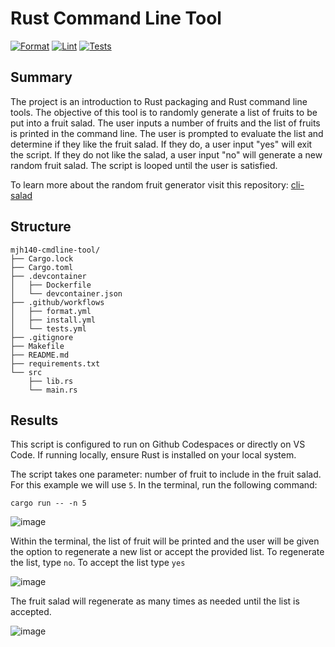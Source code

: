 # Rust Command Line Tool

[![Format](https://github.com/nogibjj/mjh140-cmdline-tool/actions/workflows/format.yml/badge.svg)](https://github.com/nogibjj/mjh140-cmdline-tool/actions/workflows/format.yml)  [![Lint](https://github.com/nogibjj/mjh140-cmdline-tool/actions/workflows/lint.yml/badge.svg)](https://github.com/nogibjj/mjh140-cmdline-tool/actions/workflows/lint.yml)  [![Tests](https://github.com/nogibjj/mjh140-cmdline-tool/actions/workflows/tests.yml/badge.svg)](https://github.com/nogibjj/mjh140-cmdline-tool/actions/workflows/tests.yml)

## Summary

The project is an introduction to Rust packaging and Rust command line tools. The objective of this tool is to randomly generate a list of fruits to be put into a fruit salad. The user inputs a number of fruits and the list of fruits is printed in the command line. The user is prompted to evaluate the list and determine if they like the fruit salad. If they do, a user input "yes" will exit the script. If they do not like the salad, a user input "no" will generate a new random fruit salad. The script is looped until the user is satisfied.

To learn more about the random fruit generator visit this repository: [cli-salad](https://github.com/nogibjj/rust-data-engineering/blob/main/cli-salad/src/lib.rs)


## Structure
```text
mjh140-cmdline-tool/
├── Cargo.lock
├── Cargo.toml
├── .devcontainer
│   ├── Dockerfile
│   └── devcontainer.json
├── .github/workflows
│   ├── format.yml
│   ├── install.yml
│   └── tests.yml
├── .gitignore
├── Makefile
├── README.md
├── requirements.txt
└── src
    ├── lib.rs
    └── main.rs
```

## Results
This script is configured to run on Github Codespaces or directly on VS Code. If running locally, ensure Rust is installed on your local system.

The script takes one parameter: number of fruit to include in the fruit salad. For this example we will use `5`. In the terminal, run the following command:

`cargo run -- -n 5`

![image](https://github.com/nogibjj/mjh140-cmdline-tool/assets/114833075/8d2b2107-015b-464e-b747-9b74c6699677)

Within the terminal, the list of fruit will be printed and the user will be given the option to regenerate a new list or accept the provided list. To regenerate the list, type `no`. To accept the list type `yes`

![image](https://github.com/nogibjj/mjh140-cmdline-tool/assets/114833075/28c5564f-c29f-4794-9050-b8e5686f31fa)

The fruit salad will regenerate as many times as needed until the list is accepted.

![image](https://github.com/nogibjj/mjh140-cmdline-tool/assets/114833075/a7457112-382a-44ab-a080-a4035319c80c)




